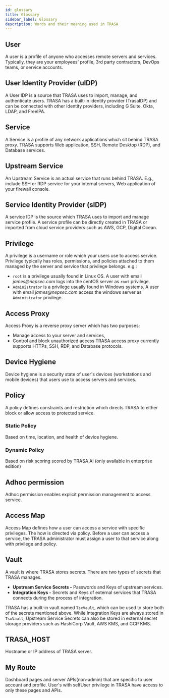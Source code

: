 ```yaml
---
id: glossary
title: Glossary
sidebar_label: Glossary
description: Words and their meaning used in TRASA
---
```


## User

A user is a profile of anyone who accesses remote servers and services. Typically, they are your employees' profile, 3rd party contractors, DevOps teams, or service accounts.

## User Identity Provider (uIDP)

A User IDP is a source that TRASA uses to import, manage, and authenticate users. TRASA has a built-in identity provider (TrasaIDP) and can be connected with other Identity providers, including G Suite, Okta, LDAP, and FreeIPA.

## Service

A Service is a profile of any network applications which sit behind TRASA proxy. TRASA supports Web application, SSH, Remote Desktop (RDP), and Database services.

## Upstream Service

An Upstream Service is an actual service that runs behind TRASA. E.g., include SSH or RDP service for your internal servers, Web application of your firewall console.

## Service Identity Provider (sIDP)

A service IDP is the source which TRASA uses to import and manage service profile. A service profile can be directly created in TRASA or imported from cloud service providers such as AWS, GCP, Digital Ocean.

## Privilege

A privilege is a username or role which your users use to access service.
Privilege typically has roles, permissions, and policies attached to them managed by the server and service that privilege belongs.
e.g.:

- `root` is a privilege usually found in Linux OS. A user with email _james@nepsec.com_ logs into the centOS server as `root` privilege.
- `Administrator` is a privilege usually found in Windows systems. A user with email _james@nepsec.com_ access the windows server as `Administrator` privilege.

## Access Proxy

Access Proxy is a reverse proxy server which has two purposes:

- Manage access to your server and services,
- Control and block unauthorized access
  TRASA access proxy currently supports HTTPs, SSH, RDP, and Database protocols.

## Device Hygiene

Device hygiene is a security state of user's devices (workstations and mobile devices) that users use to access servers and services.

## Policy

A policy defines constraints and restriction which directs TRASA to either block or allow access to protected service.

### Static Policy

Based on time, location, and health of device hygiene.

### Dynamic Policy

Based on risk scoring scored by TRASA AI (only available in enterprise edition)

## Adhoc permission

Adhoc permission enables explicit permission management to access service.

## Access Map

Access Map defines how a user can access a service with specific privileges. The how is directed via policy. Before a user can access a service, the TRASA administrator must assign a user to that service along with privilege and policy.

## Vault

A vault is where TRASA stores secrets. There are two types of secrets that TRASA manages.

- **Upstream Service Secrets -** Passwords and Keys of upstream services.
- **Integration Keys -** Secrets and Keys of external services that TRASA connects during the process of integration.

TRASA has a built-in vault named `TsxVault`, which can be used to store both of the secrets mentioned above. While Integration Keys are always stored in `TsxVault`, Upstream Service Secrets can also be stored in external secret storage providers such as HashiCorp Vault, AWS KMS, and GCP KMS.

## TRASA_HOST

Hostname or IP address of TRASA server.

## My Route

Dashboard pages and server APIs(non-admin) that are specific to user account and profile. User's with selfUser privilege in TRASA have access to only these pages and APIs.
